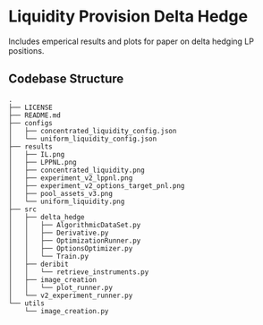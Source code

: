 # Liquidity Provision Delta Hedge
Includes emperical results and plots for paper on delta hedging LP positions.

## Codebase Structure
```
.
├── LICENSE
├── README.md
├── configs
│   ├── concentrated_liquidity_config.json
│   └── uniform_liquidity_config.json
├── results
│   ├── IL.png
│   ├── LPPNL.png
│   ├── concentrated_liquidity.png
│   ├── experiment_v2_lppnl.png
│   ├── experiment_v2_options_target_pnl.png
│   ├── pool_assets_v3.png
│   └── uniform_liquidity.png
├── src
│   ├── delta_hedge
│   │   ├── AlgorithmicDataSet.py
│   │   ├── Derivative.py
│   │   ├── OptimizationRunner.py
│   │   ├── OptionsOptimizer.py
│   │   └── Train.py
│   ├── deribit
│   │   └── retrieve_instruments.py
│   ├── image_creation
│   │   └── plot_runner.py
│   └── v2_experiment_runner.py
└── utils
    └── image_creation.py
```